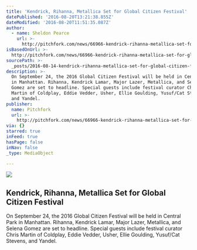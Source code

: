 ```yaml
---
title: 'Kendrick, Rihanna, Metallica Set for Global Citizen Festival'
datePublished: '2016-08-20T13:21:38.855Z'
dateModified: '2016-08-20T11:51:35.087Z'
author:
  - name: Sheldon Pearce
    url: >-
      http://pitchfork.com/news/66966-kendrick-rihanna-metallica-set-for-global-citizen-festival/
isBasedOnUrl: >-
  http://pitchfork.com/news/66966-kendrick-rihanna-metallica-set-for-global-citizen-festival/
sourcePath: >-
  _posts/2016-08-14-kendrick-rihanna-metallica-set-for-global-citizen-festival.md
description: >-
  On September 24, the 2016 Global Citizen Festival will be held in Central Park
  in Manhattan. Rihanna, Kendrick Lamar, Major Lazer, Metallica, and Selena
  Gomez are set to headline. Special guests include festival curator Chris
  Martin of Coldplay, Eddie Vedder, Usher, Ellie Goulding, Yusuf/Cat Stevens,
  and Yandel.
publisher:
  name: Pitchfork
  url: >-
    http://pitchfork.com/news/66966-kendrick-rihanna-metallica-set-for-global-citizen-festival/
via: {}
starred: true
inFeed: true
hasPage: false
inNav: false
_type: MediaObject

---
```

<article style=""><img src="http://cdn3.pitchfork.com/news/66966/314b9d18.jpg" /><h1>Kendrick, Rihanna, Metallica Set for Global Citizen Festival</h1><p>On September 24, the 2016 Global Citizen Festival will be held in Central Park in Manhattan. Rihanna, Kendrick Lamar, Major Lazer, Metallica, and Selena Gomez are set to headline. Special guests include festival curator Chris Martin of Coldplay, Eddie Vedder, Usher, Ellie Goulding, Yusuf/Cat Stevens, and Yandel.</p></article>